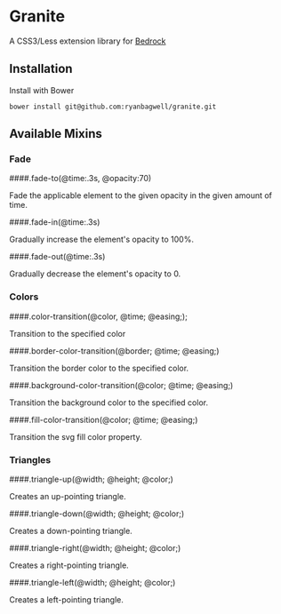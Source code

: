 # Granite

A CSS3/Less extension library for [Bedrock](https://github.com/hzdg/bedrock)

## Installation

Install with Bower

    bower install git@github.com:ryanbagwell/granite.git

## Available Mixins

### Fade

####.fade-to(@time:.3s, @opacity:70)

Fade the applicable element to the given opacity in the given amount of time.

####.fade-in(@time:.3s)

Gradually increase the element's opacity to 100%.

####.fade-out(@time:.3s)

Gradually decrease the element's opacity to 0.

### Colors

####.color-transition(@color, @time; @easing;);

Transition to the specified color

####.border-color-transition(@border; @time; @easing;)

Transition the border color to the specified color.

####.background-color-transition(@color; @time; @easing;)

Transition the background color to the specified color.

####.fill-color-transition(@color; @time; @easing;)

Transition the svg fill color property.

### Triangles

####.triangle-up(@width; @height; @color;)

Creates an up-pointing triangle.

####.triangle-down(@width; @height; @color;)

Creates a down-pointing triangle.

####.triangle-right(@width; @height; @color;)

Creates a right-pointing triangle.

####.triangle-left(@width; @height; @color;)

Creates a left-pointing triangle.